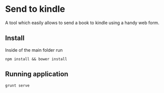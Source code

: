 # Send to kindle
A tool which easily allows to send a book to kindle using a handy web form.

## Install
Inside of the main folder run
```
npm install && bower install
```

## Running application
```
grunt serve
```
